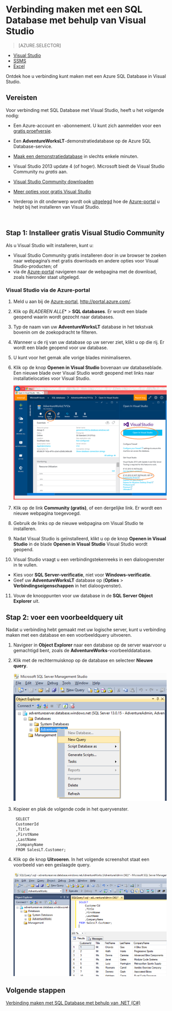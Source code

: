 <properties
    pageTitle="Verbinding maken met SQL Database met een C#-query | Microsoft Azure"
    description="Schrijf een programma in C# om een SQL Database op te vragen en hiermee verbinding te maken. Informatie over IP-adressen, verbindingsreeksen, beveiligde aanmelding en gratis Visual Studio."
    services="sql-database"
    keywords="c#-databasequery, c#-query, verbinding maken met database, SQL C#"
    documentationCenter=""
    authors="MightyPen"
    manager="jhubbard"
    editor=""/>

<tags
    ms.service="sql-database"
    ms.workload="data-management"
    ms.tgt_pltfrm="na"
    ms.devlang="dotnet"
    ms.topic="get-started-article"
    ms.date="08/17/2016"
    ms.author="annemill"/>


# Verbinding maken met een SQL Database met behulp van Visual Studio

> [AZURE.SELECTOR]
- [Visual Studio](sql-database-connect-query.md)
- [SSMS](sql-database-connect-query-ssms.md)
- [Excel](sql-database-connect-excel.md)

Ontdek hoe u verbinding kunt maken met een Azure SQL Database in Visual Studio. 

## Vereisten


Voor verbinding met SQL Database met Visual Studio, heeft u het volgende nodig: 


- Een Azure-account en -abonnement. U  kunt zich aanmelden voor een [gratis proefversie](https://azure.microsoft.com/pricing/free-trial/). 


- Een **AdventureWorksLT**-demonstratiedatabase op de Azure SQL Database-service.
 - [Maak een demonstratiedatabase](sql-database-get-started.md) in slechts enkele minuten.


- Visual Studio 2013 update 4 (of hoger). Microsoft biedt de Visual Studio Community nu *gratis* aan.
 - [Visual Studio Community downloaden](http://www.visualstudio.com/products/visual-studio-community-vs)
 - [Meer opties voor gratis Visual Studio](http://www.visualstudio.com/products/free-developer-offers-vs.aspx)
 - Verderop in dit onderwerp wordt ook [uitgelegd](#InstallVSForFree) hoe de [Azure-portal](https://portal.azure.com/) u helpt bij het installeren van Visual Studio.


<a name="InstallVSForFree" id="InstallVSForFree"></a>

&nbsp;

## Stap 1: Installeer gratis Visual Studio Community 


Als u Visual Studio wilt installeren, kunt u:

- Visual Studio Community gratis installeren door in uw browser te zoeken naar webpagina’s met gratis downloads en andere opties voor Visual Studio-producten; of
- via de [Azure-portal](https://portal.azure.com/) navigeren naar de webpagina met de download, zoals hieronder staat uitgelegd.


### Visual Studio via de Azure-portal


1. Meld u aan bij de [Azure-portal](https://portal.azure.com/), http://portal.azure.com/.

2. Klik op **BLADEREN* ALLE** > **SQL databases**. Er wordt een blade geopend waarin wordt gezocht naar databases.

3. Typ de naam van uw **AdventureWorksLT** database in het tekstvak bovenin om de zoekopdracht te filteren.

4. Wanneer u de rij van uw database op uw server ziet, klikt u op die rij. Er wordt een blade geopend voor uw database.

5. U kunt voor het gemak alle vorige blades minimaliseren.

6. Klik op de knop **Openen in Visual Studio** bovenaan uw databaseblade. Een nieuwe blade over Visual Studio wordt geopend met links naar installatielocaties voor Visual Studio.

    ![De knop Openen in Visual Studio][20-OpenInVisualStudioButton]

7. Klik op de link **Community (gratis)**, of een dergelijke link. Er wordt een nieuwe webpagina toegevoegd.

8. Gebruik de links op de nieuwe webpagina om Visual Studio te installeren.

9. Nadat Visual Studio is geïnstalleerd, klikt u op de knop  **Openen in Visual Studio** in de blade **Openen in Visual Studio** Visual Studio wordt geopend.

10. Visual Studio vraagt u een verbindingstekenreeks in een dialoogvenster in te vullen.
 - Kies voor **SQL Server-verificatie**, niet voor **Windows-verificatie**.
 - Geef uw **AdventureWorksLT** database op (**Opties** > **Verbindingseigenschappen** in het dialoogvenster).

11. Vouw de knooppunten voor uw database in de **SQL Server Object Explorer** uit.


## Stap 2: voer een voorbeeldquery uit

Nadat u verbinding hebt gemaakt met uw logische server, kunt u verbinding maken met een database en een voorbeeldquery uitvoeren. 

1. Navigeer in **Object Explorer** naar een database op de server waarvoor u gemachtigd bent, zoals de **AdventureWorks**-voorbeelddatabase.
2. Klik met de rechtermuisknop op de database en selecteer **Nieuwe query**.

    ![Nieuwe query. Verbinding maken met de SQL Database-server: SQL Server Management Studio](./media/sql-database-connect-query-ssms/4-run-query.png)

3. Kopieer en plak de volgende code in het queryvenster.

        SELECT
        CustomerId
        ,Title
        ,FirstName
        ,LastName
        ,CompanyName
        FROM SalesLT.Customer;

4. Klik op de knop **Uitvoeren**.  In het volgende screenshot staat een voorbeeld van een geslaagde query.

    ![Geslaagd. Verbinding maken met de SQL Database-server: SVisual Studio](./media/sql-database-connect-query-ssms/5-success.png)

## Volgende stappen

[Verbinding maken met SQL Database met behulp van .NET (C#)](sql-database-develop-dotnet-simple.md) 


<!-- Image references. -->

[20-OpenInVisualStudioButton]: ./media/sql-database-connect-query/connqry-free-vs-e.png




<!--HONumber=ago16_HO4-->


